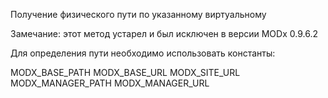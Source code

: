 Получение физического пути по указанному виртуальному

Замечание: этот метод устарел и был исключен в версии MODx 0.9.6.2

Для определения  пути необходимо использовать константы:

MODX_BASE_PATH
MODX_BASE_URL
MODX_SITE_URL
MODX_MANAGER_PATH
MODX_MANAGER_URL